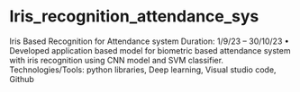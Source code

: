 # Iris_recognition_attendance_sys
Iris Based Recognition for Attendance system    Duration: 1/9/23 – 30/10/23
•	Developed application based model for biometric based attendance system with iris recognition using CNN model and SVM classifier.
Technologies/Tools: python libraries, Deep learning, Visual studio code, Github

